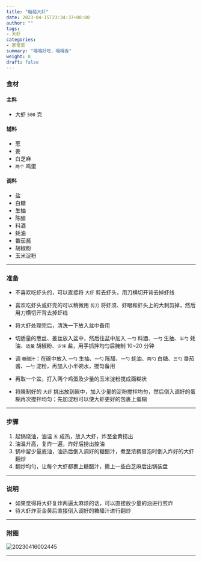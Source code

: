 ```yaml
---
title: "糖醋大虾"
date: 2023-04-15T23:34:37+08:00
author: ""
tags:
- 大虾
categories:
- 家常菜
summary: "嘎嘎好吃，嘎嘎香"
weight: 0
draft: false
---
```



### 食材

#### 主料

- 大虾 `500` 克


#### 辅料

- 葱
- 姜
- 白芝麻
- `两个` 鸡蛋


#### 调料

- 盐
- 白糖
- 生抽
- 陈醋
- 料酒
- 蚝油
- 番茄酱
- 胡椒粉
- 玉米淀粉


----

### 准备

- 不喜欢吃虾头的，可以直接将 `大虾` 剪去虾头，用刀横切开背去掉虾线

- 喜欢吃虾头或虾壳的可以稍微用 `剪刀` 将虾须、虾眼和虾头上的大刺剪掉，然后用刀横切开背去掉虾线

- 将大虾处理完后，清洗一下放入盆中备用

- 切适量的葱丝、姜丝放入盆中，然后往盆中加入 `一勺` 料酒、`一勺` 生抽、`半勺` 蚝油、`适量` 胡椒粉、`少许` 盐，用手抓拌均匀后腌制 10~20 分钟

- 调 `糖醋汁`：在碗中放入 `一勺` 生抽、`一勺` 陈醋、`一勺` 蚝油、`两勺` 白糖、`三勺` 番茄酱、`一勺` 淀粉，再加入小半碗水，搅匀备用

- 再取一个盆，打入两个鸡蛋及少量的玉米淀粉搅成面糊状

- 将腌制好的 `大虾` 挑出放到碗中，加入少量的淀粉搅拌均匀，然后倒入调好的蛋糊再次搅拌均匀；先加淀粉可以使大虾更好的包裹上蛋糊


----

### 步骤

1. 起锅烧油，油温 `五` 成热，放入大虾，炸至金黄捞出
2. 油温升高，复炸一遍，炸好后捞出控油
3. 锅中留少量底油，油热后倒入调好的糖醋汁，煮至浓稠冒泡时倒入炸好的大虾翻炒
4. 翻炒均匀，让每个大虾都裹上糖醋汁，撒上一些白芝麻后出锅装盘


----

### 说明

- 如果觉得将大虾复炸两遍太麻烦的话，可以直接放少量的油进行煎炸
- 待大虾炸至金黄后直接倒入调好的糖醋汁进行翻炒

----

### 附图

![20230416002445](https://cdn.jsdelivr.net/gh/leafney/blog-images@main/blog/20230416002445.JPG)

----
